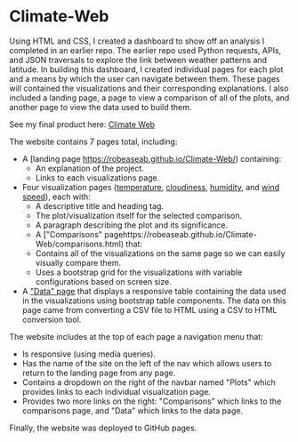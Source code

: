 # Climate-Web

Using HTML and CSS, I created a dashboard to show off an analysis I completed in an earlier repo.  The earlier repo used Python requests, APIs, and JSON traversals to explore the link between weather patterns and latitude.  In building this dashboard, I created individual pages for each plot and a means by which the user can navigate between them. These pages will contained the visualizations and their corresponding explanations. I also included a landing page, a page to view a comparison of all of the plots, and another page to view the data used to build them.

See my final product here: [Climate Web](https://robeaseab.github.io/Climate-Web/index.html)

The website contains 7 pages total, including:

* A [landing page https://robeaseab.github.io/Climate-Web/) containing:
  * An explanation of the project.
  * Links to each visualizations page.
* Four visualization pages ([temperature](https://robeaseab.github.io/Climate-Web/temp.html), [cloudiness](https://robeaseab.github.io/Climate-Web/cloud.html), [humidity](https://robeaseab.github.io/Climate-Web/humid.html), and [wind speed](https://robeaseab.github.io/Climate-Web/wind.html)), each with:
  * A descriptive title and heading tag.
  * The plot/visualization itself for the selected comparison.
  * A paragraph describing the plot and its significance.
  * A ["Comparisons" pagehttps://robeaseab.github.io/Climate-Web/comparisons.html) that:
  * Contains all of the visualizations on the same page so we can easily visually compare them.
  * Uses a bootstrap grid for the visualizations with variable configurations based on screen size.
* A ["Data" page](https://robeaseab.github.io/Climate-Web/data.html) that displays a responsive table containing the data used in the visualizations using bootstrap table components.  The data on this page came from converting a CSV file to HTML using a CSV to HTML conversion tool.

The website includes at the top of each page a navigation menu that:
* Is responsive (using media queries).
* Has the name of the site on the left of the nav which allows users to return to the landing page from any page.
* Contains a dropdown on the right of the navbar named "Plots" which provides links to each individual visualization page.
* Provides two more links on the right: "Comparisons" which links to the comparisons page, and "Data" which links to the data page.

Finally, the website was deployed to GitHub pages.

